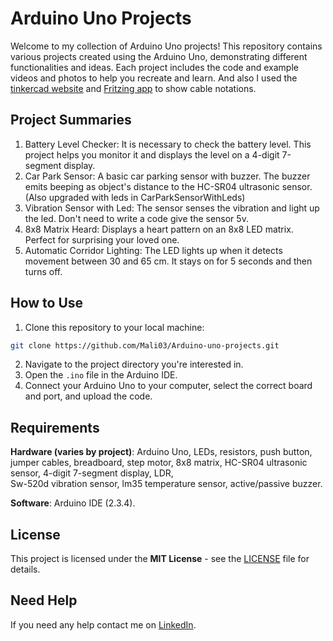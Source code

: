 # Arduino Uno Projects

Welcome to my collection of Arduino Uno projects! This repository contains various projects created using the Arduino Uno, demonstrating different functionalities and ideas. Each project includes the code and example videos and photos to help you recreate and learn. And also I used the [tinkercad website](https://www.tinkercad.com/) and [Fritzing app](https://fritzing.org) to show cable notations.

## Project Summaries
1. Battery Level Checker: It is necessary to check the battery level. This project helps you monitor it and displays the level on a 4-digit 7-segment display.
2. Car Park Sensor: A basic car parking sensor with buzzer. The buzzer emits beeping as object's distance to the HC-SR04 ultrasonic sensor. (Also upgraded with leds in CarParkSensorWithLeds)
3. Vibration Sensor with Led: The sensor senses the vibration and light up the led. Don't need to write a code give the sensor 5v.
4. 8x8 Matrix Heard: Displays a heart pattern on an 8x8 LED matrix. Perfect for surprising your loved one.
5. Automatic Corridor Lighting: The LED lights up when it detects movement between 30 and 65 cm. It stays on for 5 seconds and then turns off.

## How to Use
1. Clone this repository to your local machine:
```bash
git clone https://github.com/Mali03/Arduino-uno-projects.git
```
2. Navigate to the project directory you're interested in.
3. Open the `.ino` file in the Arduino IDE.
4. Connect your Arduino Uno to your computer, select the correct board and port, and upload the code.

## Requirements
**Hardware (varies by project)**: Arduino Uno, LEDs, resistors, push button, jumper cables, breadboard, step motor, 8x8 matrix, HC-SR04 ultrasonic sensor, 4-digit 7-segment display, LDR, 	
Sw-520d vibration sensor, lm35 temperature sensor, active/passive buzzer.

**Software**: Arduino IDE (2.3.4).

## License
This project is licensed under the **MIT License** - see the [LICENSE](https://github.com/Mali03/Arduino-uno-projects/blob/main/LICENSE) file for details.

## Need Help
If you need any help contact me on [LinkedIn](https://www.linkedin.com/in/mali03/).
